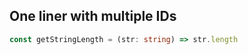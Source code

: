 ## One liner with multiple IDs

```ts twoslash
const getStringLength = (str: string) => str.length
```
